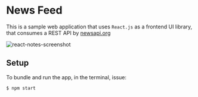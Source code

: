 # News Feed

This is a sample web application that uses `React.js` as a frontend UI library, that consumes a REST API by [newsapi.org](https://www.lynda.com/React-js-tutorials/Learning-React-js/645064-2.html)

![react-notes-screenshot](https://user-images.githubusercontent.com/16668651/46623156-a7d7d080-cb24-11e8-9d8f-5f497333ddaf.png)

## Setup
To bundle and run the app, in the terminal, issue:

```console
$ npm start
```
